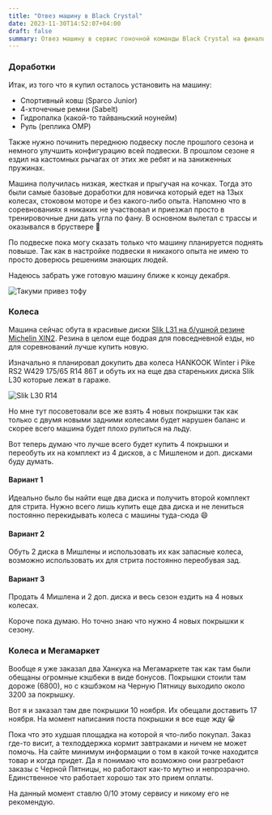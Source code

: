 ```yaml
---
title: "Отвез машину в Black Crystal"
date: 2023-11-30T14:52:07+04:00
draft: false
summary: Отвез машину в сервис гоночной команды Black Crystal на финальные доработки перед зимним сезоном
---
```



### Доработки

Итак, из того что я купил осталось установить на машину:

- Спортивный ковш (Sparco Junior)
- 4-хточечные ремни (Sabelt)
- Гидропалка (какой-то тайваньский ноунейм)
- Руль (реплика OMP)

Также нужно починить переднюю подвеску после прошлого сезона и немного улучшить конфигурацию всей подвески. В прошлом сезоне я ездил на кастомных рычагах от этих же ребят и на заниженных пружинах. 

Машина получилась низкая, жесткая и прыгучая на кочках. Тогда это были самые базовые доработки для новичка который едет на 13ых колесах, стоковом моторе и без какого-либо опыта. Напомню что в соревнованиях я никаких не участвовал и приезжал просто в тренировочные дни дать угла по фану. В основном вылетал с трассы и оказывался в бруствере 🙂

По подвеске пока могу сказать только что машину планируется поднять повыше. Так как в настройке подвески я никакого опыта не имею то просто доверюсь решениям знающих людей.

Надеюсь забрать уже готовую машину ближе к концу декабря.

![Такуми привез тофу](/uploads/takumi.jpg)

### Колеса

Машина сейчас обута в красивые диски [Slik L31 на б/ушной резине Michelin XIN2](http://localhost:1313/posts/2023-04-wheels/). Резина в целом еще бодрая для повседневной езды, но для соревнований лучше купить новую. 

Изначально я планировал докупить два колеса HANKOOK Winter i Pike RS2 W429 175/65 R14 86T и обуть их на еще два стареньких диска Slik L30 которые лежат в гараже.

![Slik L30 R14](/uploads/Slik_L30.jpg)

Но мне тут посоветовали все же взять 4 новых покрышки так как только с двумя новыми задними колесами будет нарушен баланс и скорее всего машина будет плохо рулиться на льду.

Вот теперь думаю что лучше всего будет купить 4 покрышки и переобуть их на комплект из 4 дисков, а с Мишленом и доп. дисками буду думать.

#### Вариант 1

Идеально было бы найти еще два диска и получить второй комплект для стрита. Нужно всего лишь купить еще два диска и не лениться постоянно перекидывать колеса с машины туда-сюда 😄 

#### Вариант 2

Обуть 2 диска в Мишлены и использовать их как запасные колеса, возможно использовать их для стрита постоянно переобувая зад.

#### Вариант 3

Продать 4 Мишлена и 2 доп. диска и весь сезон ездить на 4 новых колесах.

Короче пока думаю. Но точно знаю что нужно 4 новых покрышки к сезону.

### Колеса и Мегамаркет

Вообще я уже заказал два Ханкука на Мегамаркете так как там были обещаны огромные кэшбеки в виде бонусов. Покрышки стоили там дороже (6800), но с кэшбэком на Черную Пятницу выходило около 3200 за покрышку.

Вот я и заказал там две покрышки  10 ноября. Их обещали доставить 17 ноября. На момент написания поста покрышки я все еще жду 😀

Пока что это худшая площадка на которой я что-либо покупал. Заказ где-то висит, а техподдержка кормит завтраками и ничем не может помочь. На сайте минимум информации о том в какой точке находится товар и когда придет. Да я понимаю что возможно они разгребают заказы с Черной Пятницы, но работают как-то мутно и непрозрачно. Единственное что работает хорошо так это прием оплаты.

На данный момент ставлю 0/10 этому сервису и никому его не рекомендую. 
